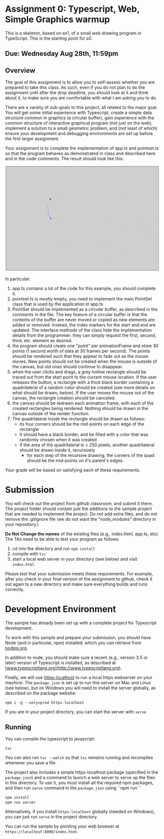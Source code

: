 # Assignment 0:  Typescript, Web, Simple Graphics warmup 

This is a skeleton, based on ex1, of a small web drawing program in TypeScript.  This is the starting point for a0. 

## Due: Wednesday Aug 28th, 11:59pm

## Overview 

The goal of this assignment is to allow you to self-assess whether you are prepared to take this class.  As such, even if you do not plan to do the assignment until after the drop deadline, you should look at it and think about it, to make sure you are comfortable with what I am asking you to do.

There are a variety of sub-goals to this project, all related to the major goal. You will get some initial experience with Typescript, create a simple data structure common in graphics (a circular buffer), gain experience with the common structure of interactive graphical program (not just on the web), implement a solution to a small geometric problem, and (not least of which) ensure your development and debugging environments are set up before the first larger assignment.

Your assignment is to complete the implementation of app.ts and pointset.ts so that the program behaves as demonstrated in class and described here and in the code comments.  The result should look like this:

![Screencast of sample solution](a0.gif)

In particular:

1. app.ts contains a lot of the code for this example, you should complete it.
2. pointset.ts is mostly empty, you need to implement the main PointSet class that is used by the application in app.ts
3. PointSet should be implemented as a circular buffer, as described in the comments in the file.  The key feature of a circular buffer is that the contents of the buffer are never moved or copied as new elements are added or removed.  Instead, the index markers for the start and end are updated.  The interface methods of the class hide the implementation details from the programmer: they can simply request the first, second, third, etc. element as desired.
4. the program should create one "point" per animationFrame and store 30 points (1 second worth of data at 30 frames per second).  The points should be rendered such that they appear to fade out as the mouse moves.  New points should not be created when the mouse is outside of the canvas, but old ones should continue to disappear.
5. when the user clicks and drags, a grey hollow rectangle should be traced out from the start point to the current mouse location.  If the user releases the button, a rectangle with a thick black border containing a quadrilateral of a random color should be created (see more details on what should be drawn, below).  If the user moves the mouse out of the canvas, the rectangle creation should be canceled.
6. the canvas should be redrawn each animation frame, with each of the created rectangles being rendered.  Nothing should be drawn in the canvas outside of the render function.
7. The quadrilateral inside the rectangle should be drawn as follows:
    - its four corners should be the mid-points on each edge of the rectangle
    - it should have a black border, and be filled with a color that was randomly chosen when it was created
    - if the area of the quadrilateral is > 250 pixels, another quadrilateral should be drawn inside it, recursively 
        - for each step of the recursive drawing, the corners of the quad should be the mid-points on it's parent's edges.

Your grade will be based on satisfying each of these requirements.

# Submission

You will check out the project from github classroom, and submit it there.  The project folder should contain just the additions to the sample project that are needed to implement the project.  Do not add extra files, and do not remove the .gitignore file (we do not want the "node_modules" directory in your repository.)

**Do Not Change the names** of the existing files (e.g., index.html, app.ts, etc).  The TAs need to be able to test your program as follows:

1. cd into the directory and run ```npm install```
2. compile with ```tsc```
3. start a local web server in your directory (see below) and visit ```index.html```

Please test that your submission meets these requirements.  For example, after you check in your final version of the assignment to github, check it out again to a new directory and make sure everything builds and runs correctly.
 
# Development Environment

The sample has already been set up with a complete project for Typescript development.

To work with this sample and prepare your submission, you should have Node (and in particular, npm) installed, which you can retrieve from [nodejs.org](http://nodejs.org).   

In addition to node, you should make sure a recent (e.g., version 3.5 or later) version of Typescript is installed, as described at [www.typescriptlang.org](http://www.typescriptlang.org).

Finally, we will use [https-localhost](https://www.npmjs.com/package/https-localhost) to run a local https webserver on your machine.  The ```package.json``` is set up to run this server on Mac and Linux (see below), but on Windows you will need to install the server globally, as described on the package website: 
```
npm i -g --only=prod https-localhost
```

If you are in your project directory, you can start the server with ```serve```

## Running 

You can compile the typescript to javascript:
```
tsc
```
You can also run ```tsc --watch``` so that ```tsc``` remains running and recompiles whenever you save a file. 

The project also includes a simple https-localhost package (specified in the ```package.json```) and a command to launch a web server to serve up the files in this directory.  To use it, you must install all the required npm packages, and then run ```serve``` command in the ```package.json``` using ``npm run```
```
npm install
npm run server
```

Alternatively, if you install ```https-localhost``` globally (needed on Windows), you can just run ```serve``` in the project directory.

You can run the sample by pointing your web browser at ```https://localhost:8000/index.html```
